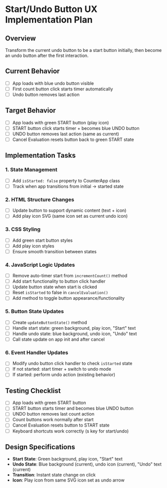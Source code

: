 # Start/Undo Button UX Implementation Plan

## Overview
Transform the current undo button to be a start button initially, then become an undo button after the first interaction.

## Current Behavior
- [ ] App loads with blue undo button visible
- [ ] First count button click starts timer automatically
- [ ] Undo button removes last action

## Target Behavior
- [ ] App loads with green START button (play icon)
- [ ] START button click starts timer + becomes blue UNDO button
- [ ] UNDO button removes last action (same as current)
- [ ] Cancel Evaluation resets button back to green START state

## Implementation Tasks

### 1. State Management
- [ ] Add `isStarted: false` property to CounterApp class
- [ ] Track when app transitions from initial → started state

### 2. HTML Structure Changes
- [ ] Update button to support dynamic content (text + icon)
- [ ] Add play icon SVG (same icon set as current undo icon)

### 3. CSS Styling
- [ ] Add green start button styles
- [ ] Add play icon styles
- [ ] Ensure smooth transition between states

### 4. JavaScript Logic Updates
- [ ] Remove auto-timer start from `incrementCount()` method
- [ ] Add start functionality to button click handler
- [ ] Update button state when start is clicked
- [ ] Reset `isStarted` to false in `cancelEvaluation()`
- [ ] Add method to toggle button appearance/functionality

### 5. Button State Updates
- [ ] Create `updateButtonState()` method
- [ ] Handle start state: green background, play icon, "Start" text
- [ ] Handle undo state: blue background, undo icon, "Undo" text
- [ ] Call state update on app init and after cancel

### 6. Event Handler Updates
- [ ] Modify undo button click handler to check `isStarted` state
- [ ] If not started: start timer + switch to undo mode
- [ ] If started: perform undo action (existing behavior)

## Testing Checklist
- [ ] App loads with green START button
- [ ] START button starts timer and becomes blue UNDO button
- [ ] UNDO button removes last count action
- [ ] Count buttons work normally after start
- [ ] Cancel Evaluation resets button to START state
- [ ] Keyboard shortcuts work correctly (s key for start/undo)

## Design Specifications
- **Start State**: Green background, play icon, "Start" text
- **Undo State**: Blue background (current), undo icon (current), "Undo" text (current)
- **Transition**: Instant state change on click
- **Icon**: Play icon from same SVG icon set as undo arrow